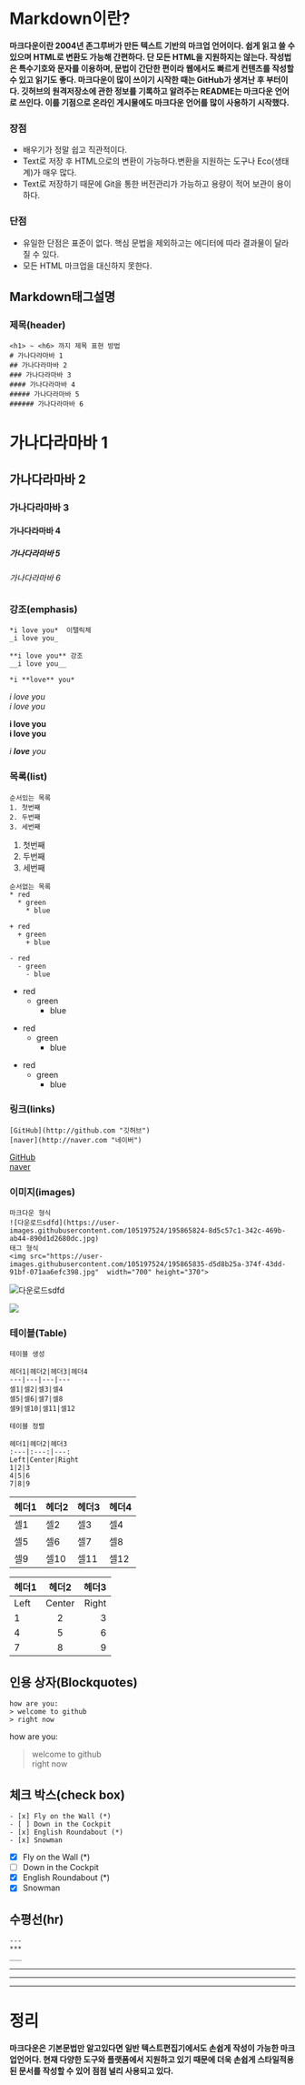 # Markdown이란?

**마크다운이란 2004년 존그루버가 만든 텍스트 기반의 마크업 언어이다. 쉽게 읽고 쓸 수 있으며 HTML로 변환도 가능해 간편하다. 단 모든 HTML을 지원하지는 않는다. 작성법은 특수기호와 문자를 이용하며, 문법이 간단한 편이라 웹에서도 빠르게 컨텐츠를 작성할 수 있고 읽기도 좋다. 마크다운이 많이 쓰이기 시작한 때는 GitHub가 생겨난 후 부터이다. 깃허브의 원격저장소에 관한 정보를 기록하고 알려주는 README는 마크다운 언어로 쓰인다. 이를 기점으로 온라인 게시물에도 마크다운 언어를 많이 사용하기 시작했다.**

### 장점
- 배우기가 정말 쉽고 직관적이다.
- Text로 저장 후 HTML으로의 변환이 가능하다.변환을 지원하는 도구나 Eco(생태계)가 매우 많다.
- Text로 저장하기 때문에 Git을 통한 버전관리가 가능하고 용량이 적어 보관이 용이하다.

### 단점
- 유일한 단점은 표준이 없다. 핵심 문법을 제외하고는 에디터에 따라 결과물이 달라질 수 있다.
- 모든 HTML 마크업을 대신하지 못한다.

## Markdown태그설명
### 제목(header)
```
<h1> ~ <h6> 까지 제목 표현 방법
# 가나다라마바 1
## 가나다라마바 2
### 가나다라마바 3
#### 가나다라마바 4
##### 가나다라마바 5
###### 가나다라마바 6
```
# 가나다라마바 1
## 가나다라마바 2
### 가나다라마바 3
#### 가나다라마바 4
##### 가나다라마바 5
###### 가나다라마바 6
### 강조(emphasis)
```
*i love you*  이탤릭체
_i love you_ 

**i love you** 강조
__i love you__  

*i **love** you*
```
*i love you*  <br>
_i love you_  <br>

**i love you**  <br>
__i love you__  <br>

*i **love** you* <br>
### 목록(list)
```
순서있는 목록
1. 첫번째
2. 두번째
3. 세번째
```
1. 첫번째
2. 두번째
3. 세번째
```
순서없는 목록
* red
  * green
    * blue

+ red
  + green
    + blue

- red
  - green
    - blue
```
* red
  * green
    * blue

+ red
  + green
    + blue

- red
  - green
    - blue
### 링크(links)
```
[GitHub](http://github.com "깃허브")
[naver](http://naver.com "네이버")
```
[GitHub](http://github.com "깃허브") <br>
[naver](http://naver.com "네이버")

### 이미지(images)
```
마크다운 형식
![다운로드sdfd](https://user-images.githubusercontent.com/105197524/195865824-8d5c57c1-342c-469b-ab44-890d1d2680dc.jpg)
태그 형식
<img src="https://user-images.githubusercontent.com/105197524/195865835-d5d8b25a-374f-43dd-91bf-071aa6efc398.jpg"  width="700" height="370">
```

![다운로드sdfd](https://user-images.githubusercontent.com/105197524/195865824-8d5c57c1-342c-469b-ab44-890d1d2680dc.jpg) <br>

<img src="https://user-images.githubusercontent.com/105197524/195865824-8d5c57c1-342c-469b-ab44-890d1d2680dc.jpg"> <br>

### 테이블(Table)
```
테이블 생성

헤더1|헤더2|헤더3|헤더4
---|---|---|---
셀1|셀2|셀3|셀4
셀5|셀6|셀7|셀8
셀9|셀10|셀11|셀12

테이블 정렬

헤더1|헤더2|헤더3
:---|:---:|---:
Left|Center|Right
1|2|3
4|5|6
7|8|9
```

헤더1|헤더2|헤더3|헤더4
---|---|---|---
셀1|셀2|셀3|셀4
셀5|셀6|셀7|셀8
셀9|셀10|셀11|셀12

헤더1|헤더2|헤더3
:---|:---:|---:
Left|Center|Right
1|2|3
4|5|6
7|8|9

## 인용 상자(Blockquotes)
```
how are you: 
> welcome to github
> right now
```
how are you: 
> welcome to github <br>
> right now

## 체크 박스(check box)
```
- [x] Fly on the Wall (*)
- [ ] Down in the Cockpit
- [x] English Roundabout (*)
- [x] Snowman
```
- [x] Fly on the Wall (*)
- [ ] Down in the Cockpit
- [x] English Roundabout (*)
- [x] Snowman

## 수평선(hr)
```
--- 
*** 
___
```
--- 
*** 
___

# 정리
**마크다운은 기본문법만 알고있다면 일반 텍스트편집기에서도 손쉽게 작성이 가능한 마크업언어다. 현재 다양한 도구와 플랫폼에서 지원하고 있기 때문에 더욱 손쉽게 스타일적용된 문서를 작성할 수 있어 점점 널리 사용되고 있다.**
